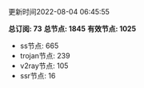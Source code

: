 更新时间2022-08-04 06:45:55

**总订阅: 73**
**总节点: 1845**
**有效节点: 1025**
- ss节点: 665
- trojan节点: 239
- v2ray节点: 105
- ssr节点: 16
